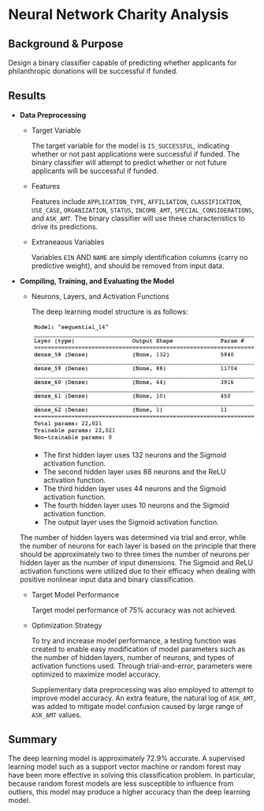 # Neural Network Charity Analysis

## Background & Purpose

Design a binary classifier capable of predicting whether applicants for philanthropic donations will be successful if funded.

## Results

- **Data Preprocessing**

  - Target Variable
  
    The target variable for the model is `IS_SUCCESSFUL`, indicating whether or not past applications were successful if funded. The binary classifier will attempt to predict whether or not future applicants will be successful if funded.
  
  - Features

    Features include `APPLICATION_TYPE`, `AFFILIATION`, `CLASSIFICATION`, `USE_CASE`, `ORGANIZATION`, `STATUS`, `INCOME_AMT`, `SPECIAL_CONSIDERATIONS`, and `ASK_AMT`. The binary classifier will use these characteristics to drive its predictions.

  - Extraneaous Variables

    Variables `EIN` AND `NAME` are simply identification columns (carry no predictive weight), and should be removed from input data.

- **Compiling, Training, and Evaluating the Model**

  - Neurons, Layers, and Activation Functions

    The deep learning model structure is as follows:
    
    <kdb> <img src="https://github.com/amberteets/neural-network-charity-analysis/blob/main/Resources/model_structure.png" /> </kbd>
    
    - The first hidden layer uses 132 neurons and the Sigmoid activation function.
    - The second hidden layer uses 88 neurons and the ReLU activation function.
    - The third hidden layer uses 44 neurons and the Sigmoid activation function.
    - The fourth hidden layer uses 10 neurons and the Sigmoid activation function.
    - The output layer uses the Sigmoid activation function.

  The number of hidden layers was determined via trial and error, while the number of neurons for each layer is based on the principle that there should be approximately two to three times the number of neurons per hidden layer as the number of input dimensions. The Sigmoid and ReLU activation functions were utilized due to their efficacy when dealing with positive nonlinear input data and binary classification.

  - Target Model Performance

    Target model performance of 75% accuracy was not achieved.

  - Optimization Strategy

    To try and increase model performance, a testing function was created to enable easy modification of model parameters such as the number of hidden layers, number of neurons, and types of activation functions used. Through trial-and-error, parameters were optimized to maximize model accuracy.
    
    Supplementary data preprocessing was also employed to attempt to improve model accuracy. An extra feature, the natural log of `ASK_AMT`, was added to mitigate model confusion caused by large range of `ASK_AMT` values.

## Summary

The deep learning model is approximately 72.9% accurate. A supervised learning model such as a support vector machine or random forest may have been more effective in solving this classification problem. In particular, because random forest models are less susceptible to influence from outliers, this model may produce a higher accuracy than the deep learning model.
